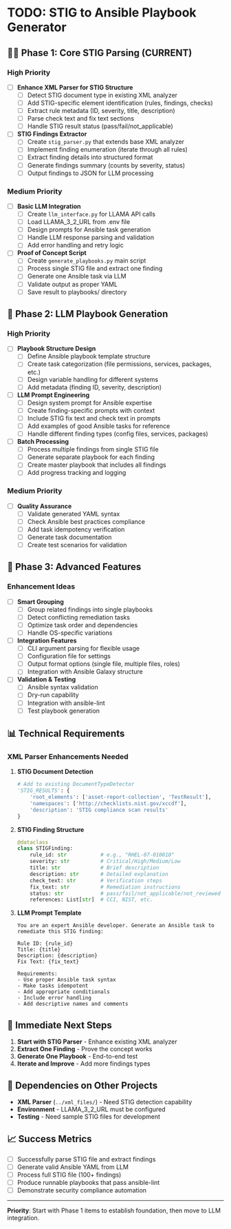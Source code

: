 # TODO: STIG to Ansible Playbook Generator

## 🏃‍♂️ Phase 1: Core STIG Parsing (CURRENT)

### High Priority
- [ ] **Enhance XML Parser for STIG Structure**
  - [ ] Detect STIG document type in existing XML analyzer
  - [ ] Add STIG-specific element identification (rules, findings, checks)
  - [ ] Extract rule metadata (ID, severity, title, description)
  - [ ] Parse check text and fix text sections
  - [ ] Handle STIG result status (pass/fail/not_applicable)

- [ ] **STIG Findings Extractor**
  - [ ] Create `stig_parser.py` that extends base XML analyzer
  - [ ] Implement finding enumeration (iterate through all rules)
  - [ ] Extract finding details into structured format
  - [ ] Generate findings summary (counts by severity, status)
  - [ ] Output findings to JSON for LLM processing

### Medium Priority  
- [ ] **Basic LLM Integration**
  - [ ] Create `llm_interface.py` for LLAMA API calls
  - [ ] Load LLAMA_3_2_URL from .env file
  - [ ] Design prompts for Ansible task generation
  - [ ] Handle LLM response parsing and validation
  - [ ] Add error handling and retry logic

- [ ] **Proof of Concept Script**
  - [ ] Create `generate_playbooks.py` main script
  - [ ] Process single STIG file and extract one finding
  - [ ] Generate one Ansible task via LLM
  - [ ] Validate output as proper YAML
  - [ ] Save result to playbooks/ directory

## 🚀 Phase 2: LLM Playbook Generation

### High Priority
- [ ] **Playbook Structure Design**
  - [ ] Define Ansible playbook template structure
  - [ ] Create task categorization (file permissions, services, packages, etc.)
  - [ ] Design variable handling for different systems
  - [ ] Add metadata (finding ID, severity, description)

- [ ] **LLM Prompt Engineering** 
  - [ ] Design system prompt for Ansible expertise
  - [ ] Create finding-specific prompts with context
  - [ ] Include STIG fix text and check text in prompts
  - [ ] Add examples of good Ansible tasks for reference
  - [ ] Handle different finding types (config files, services, packages)

- [ ] **Batch Processing**
  - [ ] Process multiple findings from single STIG file
  - [ ] Generate separate playbook for each finding
  - [ ] Create master playbook that includes all findings
  - [ ] Add progress tracking and logging

### Medium Priority
- [ ] **Quality Assurance**
  - [ ] Validate generated YAML syntax
  - [ ] Check Ansible best practices compliance
  - [ ] Add task idempotency verification
  - [ ] Generate task documentation
  - [ ] Create test scenarios for validation

## 🔧 Phase 3: Advanced Features

### Enhancement Ideas
- [ ] **Smart Grouping**
  - [ ] Group related findings into single playbooks
  - [ ] Detect conflicting remediation tasks
  - [ ] Optimize task order and dependencies
  - [ ] Handle OS-specific variations

- [ ] **Integration Features**
  - [ ] CLI argument parsing for flexible usage
  - [ ] Configuration file for settings
  - [ ] Output format options (single file, multiple files, roles)
  - [ ] Integration with Ansible Galaxy structure

- [ ] **Validation & Testing**
  - [ ] Ansible syntax validation
  - [ ] Dry-run capability 
  - [ ] Integration with ansible-lint
  - [ ] Test playbook generation

## 📊 Technical Requirements

### XML Parser Enhancements Needed
1. **STIG Document Detection**
   ```python
   # Add to existing DocumentTypeDetector
   'STIG_RESULTS': {
       'root_elements': ['asset-report-collection', 'TestResult'],
       'namespaces': ['http://checklists.nist.gov/xccdf'],
       'description': 'STIG compliance scan results'
   }
   ```

2. **STIG Finding Structure**
   ```python
   @dataclass
   class STIGFinding:
       rule_id: str           # e.g., "RHEL-07-010010"
       severity: str          # Critical/High/Medium/Low  
       title: str             # Brief description
       description: str       # Detailed explanation
       check_text: str        # Verification steps
       fix_text: str          # Remediation instructions
       status: str            # pass/fail/not_applicable/not_reviewed
       references: List[str]  # CCI, NIST, etc.
   ```

3. **LLM Prompt Template**
   ```
   You are an expert Ansible developer. Generate an Ansible task to remediate this STIG finding:
   
   Rule ID: {rule_id}
   Title: {title}  
   Description: {description}
   Fix Text: {fix_text}
   
   Requirements:
   - Use proper Ansible task syntax
   - Make tasks idempotent
   - Add appropriate conditionals
   - Include error handling
   - Add descriptive names and comments
   ```

## 🎯 Immediate Next Steps

1. **Start with STIG Parser** - Enhance existing XML analyzer
2. **Extract One Finding** - Prove the concept works
3. **Generate One Playbook** - End-to-end test
4. **Iterate and Improve** - Add more findings types

## 🔗 Dependencies on Other Projects

- **XML Parser** (`../xml_files/`) - Need STIG detection capability
- **Environment** - LLAMA_3_2_URL must be configured
- **Testing** - Need sample STIG files for development

## 📈 Success Metrics

- [ ] Successfully parse STIG file and extract findings
- [ ] Generate valid Ansible YAML from LLM
- [ ] Process full STIG file (100+ findings) 
- [ ] Produce runnable playbooks that pass ansible-lint
- [ ] Demonstrate security compliance automation

---

**Priority**: Start with Phase 1 items to establish foundation, then move to LLM integration.
